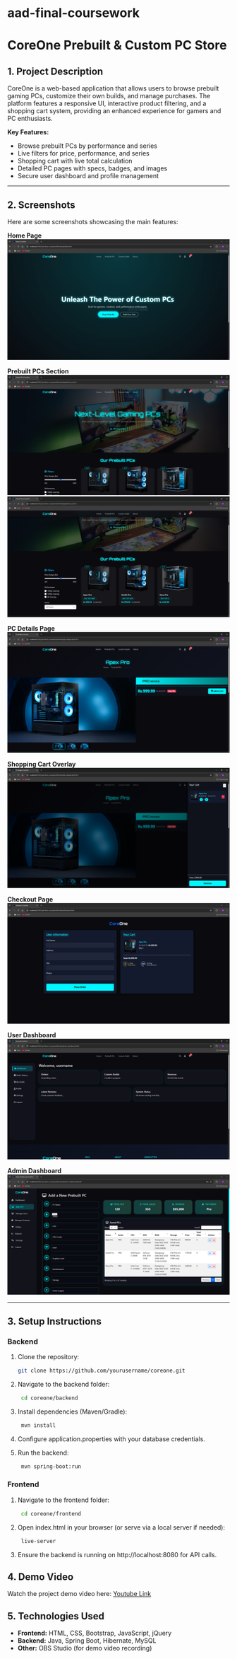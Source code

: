 # aad-final-coursework

# CoreOne Prebuilt & Custom PC Store

## 1. Project Description
CoreOne is a web-based application that allows users to browse prebuilt gaming PCs, customize their own builds, and manage purchases. The platform features a responsive UI, interactive product filtering, and a shopping cart system, providing an enhanced experience for gamers and PC enthusiasts.

**Key Features:**
- Browse prebuilt PCs by performance and series
- Live filters for price, performance, and series
- Shopping cart with live total calculation
- Detailed PC pages with specs, badges, and images
- Secure user dashboard and profile management

---

## 2. Screenshots
Here are some screenshots showcasing the main features:

**Home Page**  
![Home Page](https://raw.githubusercontent.com/mahenabeywickrama/aad-final-coursework/refs/heads/main/frontend/screenshots/1.PNG)

**Prebuilt PCs Section**  
![Home Page](https://raw.githubusercontent.com/mahenabeywickrama/aad-final-coursework/refs/heads/main/frontend/screenshots/2.PNG)
![Home Page](https://raw.githubusercontent.com/mahenabeywickrama/aad-final-coursework/refs/heads/main/frontend/screenshots/3.PNG)

**PC Details Page**  
![Home Page](https://raw.githubusercontent.com/mahenabeywickrama/aad-final-coursework/refs/heads/main/frontend/screenshots/4.PNG)

**Shopping Cart Overlay**  
![Home Page](https://raw.githubusercontent.com/mahenabeywickrama/aad-final-coursework/refs/heads/main/frontend/screenshots/5.PNG)

**Checkout Page**  
![Home Page](https://raw.githubusercontent.com/mahenabeywickrama/aad-final-coursework/refs/heads/main/frontend/screenshots/6.PNG)

**User Dashboard**  
![Home Page](https://raw.githubusercontent.com/mahenabeywickrama/aad-final-coursework/refs/heads/main/frontend/screenshots/7.PNG)

**Admin Dashboard**  
![Home Page](https://raw.githubusercontent.com/mahenabeywickrama/aad-final-coursework/refs/heads/main/frontend/screenshots/8.PNG)

---

## 3. Setup Instructions

### Backend
1. Clone the repository:
   ```bash
   git clone https://github.com/yourusername/coreone.git
2. Navigate to the backend folder:
   ```bash
    cd coreone/backend

3. Install dependencies (Maven/Gradle):
   ```bash
    mvn install

4. Configure application.properties with your database credentials.

5. Run the backend:
   ```bash
    mvn spring-boot:run

### Frontend

1. Navigate to the frontend folder:
   ```bash
    cd coreone/frontend

2. Open index.html in your browser (or serve via a local server if needed):
   ```bash
    live-server

3. Ensure the backend is running on http://localhost:8080 for API calls.

## 4. Demo Video

Watch the project demo video here: [Youtube Link](https://www.youtube.com/watch?v=-MXsUC7MPLM)

## 5. Technologies Used
- **Frontend:** HTML, CSS, Bootstrap, JavaScript, jQuery
- **Backend:** Java, Spring Boot, Hibernate, MySQL
- **Other:** OBS Studio (for demo video recording)
